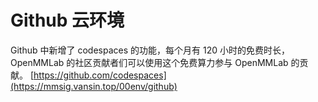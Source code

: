 # Github 云环境

Github 中新增了 codespaces 的功能，每个月有 120 小时的免费时长，OpenMMLab 的社区贡献者们可以使用这个免费算力参与 OpenMMLab 的贡献。
[https://github.com/codespaces](https://mmsig.vansin.top/00env/github)
